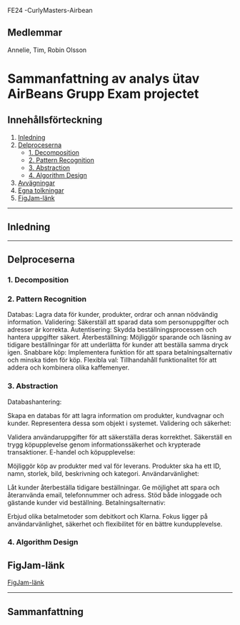 FE24 -CurlyMasters-Airbean

## Medlemmar
Annelie,  Tim,  Robin Olsson

# Sammanfattning av analys ütav AirBeans Grupp Exam projectet

## Innehållsförteckning
1. [Inledning](#inledning)
2. [Delproceserna](#Delproceserna)
   - [1. Decomposition](#1-decomposition)
   - [2. Pattern Recognition](#2-pattern-recognition)
   - [3. Abstraction](#3-abstraction)
   - [4. Algorithm Design](#4-algorithm-design)
3. [Avvägningar](#avvägningar)
4. [Egna tolkningar](#egna-tolkningar)
5. [FigJam-länk](#figjam-länk)

---

## Inledning

---

## Delproceserna

### 1. Decomposition


### 2. Pattern Recognition

 Databas: Lagra data för kunder, produkter, ordrar och annan nödvändig information.
 Validering: Säkerställ att sparad data som personuppgifter och adresser är korrekta.
 Autentisering: Skydda beställningsprocessen och hantera uppgifter säkert.
 Återbeställning: Möjliggör sparande och läsning av tidigare beställningar för att underlätta för kunder att beställa samma dryck igen.
 Snabbare köp: Implementera funktion för att spara betalningsalternativ och minska tiden för köp.
 Flexibla val: Tillhandahåll funktionalitet för att addera och kombinera olika kaffemenyer.


### 3. Abstraction
Databashantering:

Skapa en databas för att lagra information om produkter, kundvagnar och kunder.
Representera dessa som objekt i systemet.
Validering och säkerhet:

Validera användaruppgifter för att säkerställa deras korrekthet.
Säkerställ en trygg köpupplevelse genom informationssäkerhet och krypterade transaktioner.
E-handel och köpupplevelse:

Möjliggör köp av produkter med val för leverans.
Produkter ska ha ett ID, namn, storlek, bild, beskrivning och kategori.
Användarvänlighet:

Låt kunder återbeställa tidigare beställningar.
Ge möjlighet att spara och återanvända email, telefonnummer och adress.
Stöd både inloggade och gästande kunder vid beställning.
Betalningsalternativ:

Erbjud olika betalmetoder som debitkort och Klarna.
Fokus ligger på användarvänlighet, säkerhet och flexibilitet för en bättre kundupplevelse.

### 4. Algorithm Design

## FigJam-länk
[FigJam-länk](https://www.figma.com/board/kLvAu1ZHqKvCmhmCREccaG/Untitled?node-id=0-1&t=KXElxxBsSSgIeuBI-1)

---

## Sammanfattning

